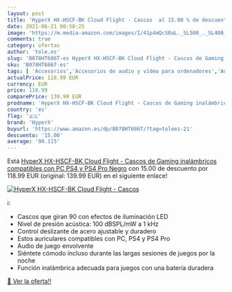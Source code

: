 ```yaml
---
layout: post
title: 'HyperX HX-HSCF-BK Cloud Flight - Cascos  al 15.00 % de descuento'
date: 2021-06-21 00:58:25
image: 'https://m.media-amazon.com/images/I/41p4mQcS0aL._SL500_._SL400_.jpg'
comments: true
category: ofertas
author: 'tole.es'
slug: 'B078HT686T-es HyperX HX-HSCF-BK Cloud Flight - Cascos de Gaming...'
sku: 'B078HT686T-es'
tags: [ 'Accesorios','Accesorios de audio y vídeo para ordenadores','Auriculares con micrófonos','Hardware y juegos para PlayStation 4','Informática','Juegos y Accesorios para PC','Videojuegos','hyperx','ps4', ]
actualPrice: 118.99 EUR
currency: EUR
price: 118.99
comparePrice: 139.99 EUR
prodname: 'HyperX HX-HSCF-BK Cloud Flight - Cascos de Gaming inalámbricos compatibles con PC  PS4 y PS4 Pro  Negro'
country: 'es'
flag: '🇪🇸'
brand: 'HyperX'
buyurl: 'https://www.amazon.es/dp/B078HT686T/?tag=tolees-21'
descuento: '15.00'
average: '99.115'
---
```


Está [HyperX HX-HSCF-BK Cloud Flight - Cascos de Gaming inalámbricos compatibles con PC  PS4 y PS4 Pro  Negro](https://www.amazon.es/dp/B078HT686T/?tag=tolees-21) con 15.00 de descuento por 118.99 EUR (original: 139.99 EUR) en el siguiente enlace!

[![HyperX HX-HSCF-BK Cloud Flight - Cascos ](https://m.media-amazon.com/images/I/41p4mQcS0aL._SL500_._SL400_.jpg)](https://www.amazon.es/dp/B078HT686T/?tag=tolees-21)

ℹ️:

- Cascos que giran 90 con efectos de iluminación LED
- Nivel de presión acústica: 100 dBSPL/mW a 1 kHz
- Control deslizante de acero ajustable y duradero
- Estos auriculares compatibles con PC, PS4 y PS4 Pro
- Audio de juego envolvente
- Siéntete cómodo incluso durante las largas sesiones de juegos por la noche
- Función inalámbrica adecuada para juegos con una batería duradera

[🛒 Ver la oferta!!](https://www.amazon.es/dp/B078HT686T/?tag=tolees-21)
